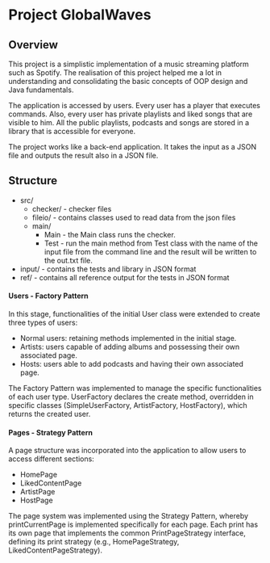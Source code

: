 # Project GlobalWaves

## Overview
This project is a simplistic implementation of a music streaming platform such as Spotify. The realisation of this project helped me a lot in understanding and consolidating the basic concepts of OOP design and Java fundamentals.

The application is accessed by users. Every user has a player that executes commands. Also, every user has private playlists and liked songs that are visible to him.  All the public playlists, podcasts and songs are stored in a library that is accessible for everyone.

The project works like a back-end application. It takes the input as a JSON file and outputs the result also in a JSON file.

## Structure
* src/
  * checker/ - checker files
  * fileio/ - contains classes used to read data from the json files
  * main/
      * Main - the Main class runs the checker. 
      * Test - run the main method from Test class with the name of the input file from the command line and the result will be written
        to the out.txt file.
* input/ - contains the tests and library in JSON format
* ref/ - contains all reference output for the tests in JSON format

#### Users - Factory Pattern
In this stage, functionalities of the initial User class were extended to create three types of users:

- Normal users: retaining methods implemented in the initial stage.
- Artists: users capable of adding albums and possessing their own associated page.
- Hosts: users able to add podcasts and having their own associated page.

The Factory Pattern was implemented to manage the specific functionalities of each user type. UserFactory declares the create method, overridden in specific classes (SimpleUserFactory, ArtistFactory, HostFactory), which returns the created user.

#### Pages - Strategy Pattern

A page structure was incorporated into the application to allow users to access different sections:

- HomePage
- LikedContentPage
- ArtistPage
- HostPage

The page system was implemented using the Strategy Pattern, whereby printCurrentPage is implemented specifically for each page. Each print has its own page that implements the common PrintPageStrategy interface, defining its print strategy (e.g., HomePageStrategy, LikedContentPageStrategy).
